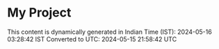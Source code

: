 # My Project

This content is dynamically generated in Indian Time (IST): 2024-05-16 03:28:42 IST
Converted to UTC: 2024-05-15 21:58:42 UTC
